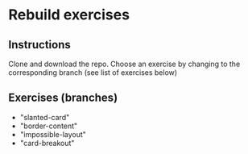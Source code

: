 # Rebuild exercises

## Instructions

Clone and download the repo. Choose an exercise by changing to the corresponding branch (see list of exercises below)

## Exercises (branches)

- "slanted-card"
- "border-content"
- "impossible-layout"
- "card-breakout"
